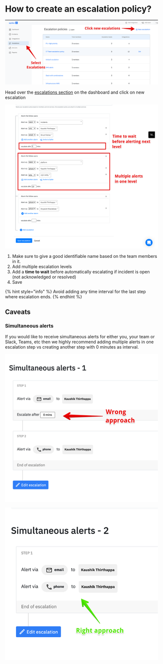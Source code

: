 # How to create an escalation policy?



![Select escalations from sidebar](../.gitbook/assets/howto-1.png)

Head over the [escalations section](https://app.spike.sh/escalations) on the dashboard and click on new escalation

![An example escalation policy ](<../.gitbook/assets/howto-2 (1).png>)

1. Make sure to give a good identifiable name based on the team members in it.
2. Add multiple escalation levels
3. Add a **time to wait** before automatically escalating if incident is open (not acknowledged or resolved)
4. Save

{% hint style="info" %}
Avoid adding any time interval for the last step where escalation ends. 
{% endhint %}

## Caveats

### Simultaneous alerts

If you would like to receive simultaneous alerts for either you, your team or Slack, Teams, etc then we highly recommend adding multiple alerts in one escalation step vs creating another step with 0 minutes as interval. 

![Avoid 0 minutes interval](../.gitbook/assets/simultaneous-alerts-wrong.png)

![](../.gitbook/assets/simultaneous-alerts-right.png)
